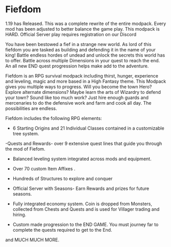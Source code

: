 # Fiefdom

1.19 has Released.  This was a complete rewrite of the entire modpack.    Every mod has been adjusted to better balance the game play.   This modpack is HARD.  Official Server play requires registration on our Discord  
 

You have been bestowed a fief in a strange new world.   As lord of this fiefdom you are tasked as building and defending it in the name of your king!   Battle endless hordes of undead and unlock the secrets this world has to offer.  Battle across multiple Dimensions in your quest to reach the end.  An all new END quest progression helps make add to the adventure.  

 
Fiefdom is an RPG survival modpack including thirst, hunger, experience and leveling, magic and more based in a High Fantasy theme.    This Modpack gives you multiple ways to progress.  Will you become the town Hero?  Explore alternate dimensions?  Maybe learn the arts of Wizardry to defend your town? Sound like too much work?  Just hire enough guards and mercenaries to do the defensive work and farm and cook all day.   The possibilities are endless.  

 
Fiefdom includes the following RPG elements:

- 6 Starting Origins and 21 Individual Classes contained in a customizable tree system.

-Quests and Rewards-  over 9 extensive  quest lines that guide you through the mod of Fiefom.

- Balanced leveling system integrated across mods and equipment.  

- Over 70 custom Item Affixes .   

- Hundreds of Structures to explore and conquer

- Official Server with Seasons-  Earn Rewards and prizes for future seasons.

- Fully integrated economy system.  Coin is dropped from Monsters, collected from Chests and Quests and is used for Villager trading and hiring.

- Custom made progression to the END GAME.  You must journey far to complete the quests required to get to the End.  
 

and MUCH MUCH MORE.
